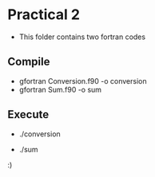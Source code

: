 # Practical 2

* This folder contains two fortran codes

## Compile

* gfortran Conversion.f90 -o conversion
* gfortran Sum.f90 -o sum

## Execute

* ./conversion
  
* ./sum

:)
